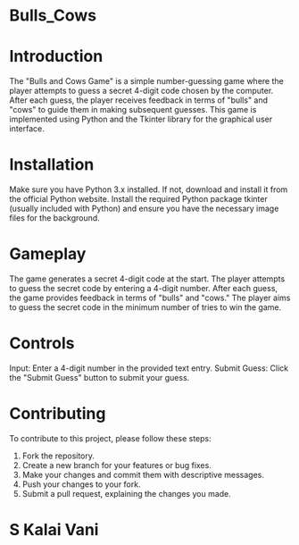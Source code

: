 # Bulls_Cows

# Introduction
The "Bulls and Cows Game" is a simple number-guessing game where the player attempts to guess a secret 4-digit code chosen by the computer. After each guess, the player receives feedback in terms of "bulls" and "cows" to guide them in making subsequent guesses. This game is implemented using Python and the Tkinter library for the graphical user interface.

# Installation
Make sure you have Python 3.x installed. If not, download and install it from the official Python website.
Install the required Python package tkinter (usually included with Python) and ensure you have the necessary image files for the background.

# Gameplay
The game generates a secret 4-digit code at the start.
The player attempts to guess the secret code by entering a 4-digit number.
After each guess, the game provides feedback in terms of "bulls" and "cows."
The player aims to guess the secret code in the minimum number of tries to win the game.

# Controls
Input: Enter a 4-digit number in the provided text entry.
Submit Guess: Click the "Submit Guess" button to submit your guess.

# Contributing
To contribute to this project, please follow these steps:
1. Fork the repository.
2. Create a new branch for your features or bug fixes.
3. Make your changes and commit them with descriptive messages.
4. Push your changes to your fork.
5. Submit a pull request, explaining the changes you made.

# S Kalai Vani



